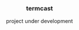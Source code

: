 <div align='center'>
    <br/>
    <br/>
    <h3>termcast</h3>
    <p>project under development</p>
    <br/>
    <br/>
</div>
